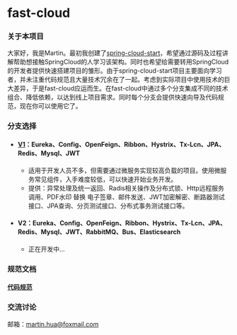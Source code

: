 # fast-cloud

### 关于本项目
大家好，我是Martin。最初我创建了[spring-cloud-start](https://github.com/huaPeiLiang/spring-cloud-start)，希望通过源码及过程讲解帮助想接触SpringCloud的人学习该架构。同时也希望给需要转用SpringCloud的开发者提供快速搭建项目的雏形。由于spring-cloud-start项目主要面向学习者，并未注重代码规范且大量技术冗余在了一起。考虑到实际项目中使用技术的巨大差异，于是fast-cloud应运而生。在fast-cloud中通过多个分支集成不同的技术组合、降低依赖，以达到线上项目需求。同时每个分支会提供快速向导及代码规范，现在你可以使用它了。

### 分支选择
* #### [V1](https://github.com/huaPeiLiang/fast-cloud/tree/v1)：Eureka、Config、OpenFeign、Ribbon、Hystrix、Tx-Lcn、JPA、Redis、Mysql、JWT
  * 适用于开发人员不多，但需要通过微服务实现较高负载的项目。使用微服务常见组件，入手难度较低，可以快速开始业务开发。
  * 提供：异常处理及统一返回、Radis相关操作及分布式锁、Http远程服务调用、PDF水印 替换 电子签章、邮件发送、JWT加密解密、断路器测试接口、JPA查询、分页测试接口、分布式事务测试接口等。
  
* #### V2：Eureka、Config、OpenFeign、Ribbon、Hystrix、Tx-Lcn、JPA、Redis、Mysql、JWT、RabbitMQ、Bus、Elasticsearch
  * 正在开发中...

### 规范文档
#### [代码规范](https://github.com/huaPeiLiang/fast-cloud/wiki)

### 交流讨论
邮箱：martin.hua@foxmail.com
